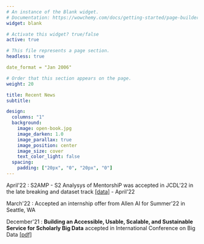 ```yaml
---
# An instance of the Blank widget.
# Documentation: https://wowchemy.com/docs/getting-started/page-builder/
widget: blank

# Activate this widget? true/false
active: true

# This file represents a page section.
headless: true

date_format = "Jan 2006"

# Order that this section appears on the page.
weight: 20

title: Recent News
subtitle:

design:
  columns: "1"
  background:
    image: open-book.jpg
    image_darken: 1.0
    image_parallax: true
    image_position: center
    image_size: cover
    text_color_light: false
  spacing:
    padding: ["20px", "0", "20px", "0"]
---
```

April'22
: S2AMP - S2 Analysys of MentorshiP was accepted in JCDL'22 in the late breaking and dataset track [[data]](https://github.com/allenai/S2AMP-data) - April'22

March'22
: Accepted an internship offer from Allen AI for Summer'22 in Seattle, WA

December'21
: **Building an Accessible, Usable, Scalable, and Sustainable Service for Scholarly Big Data** accepted in International 
Conference on Big Data [[pdf]](https://www.cs.odu.edu/~jwu/downloads/pubs/wu-2021-bigdata/wu-2021-bigdata.pdf)


[//]: # (- [Explore similar templates]&#40;https://wowchemy.com/templates/&#41;)

[//]: # ()
[//]: # (- **Over 500,000 [Amazing Websites]&#40;https://wowchemy.com/&#41; have Already Been Built with Wowchemy**)

[//]: # ()
[//]: # (- **[Join]&#40;https://wowchemy.com/templates/&#41; the Most Empowered Hugo Community**)
